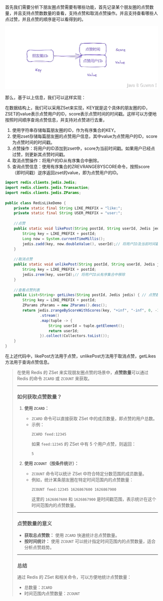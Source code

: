 首先我们需要分析下朋友圈点赞需要有哪些功能，首先记录某个朋友圈的点赞数量，并且支持点赞数数量的查看，支持点赞和取消点赞操作。并且支持查看哪些人点过赞，并且点赞的顺序是可以看得到的。 

![image.png](assets/image-1753170217157.png) 

那么，基于以上信息，我们可以这样实现：  

在数据结构上，我们可以采用ZSet来实现，KEY就是这个具体的朋友圈的ID，ZSET的value表示点赞用户的ID，score表示点赞时间的时间戳。这样可以方便地按照时间顺序查询点赞信息，并支持对点赞进行去重，  

1. 使用字符串存储每篇朋友圈的ID，作为有序集合的KEY。 
2. 使用zset存储每篇朋友圈的点赞用户信息，其中value为点赞用户的ID，score为点赞时间的时间戳。 
3. 点赞操作：将用户的ID添加到zset中，score为当前时间戳。如果用户已经点过赞，则更新其点赞时间戳。 
4. 取消点赞操作：将用户的ID从有序集合中删除。 
5. 查询点赞信息：使用有序集合的ZREVRANGEBYSCORE命令，按照score（即时间戳）逆序返回zset的value，即为点赞用户的ID。 

```java
import redis.clients.jedis.Jedis;
import redis.clients.jedis.Transaction;
import redis.clients.jedis.ZParams;

public class RedisLikeDemo {
    private static final String LIKE_PREFIX = "like:";
    private static final String USER_PREFIX = "user:";

  	//点赞
    public static void likePost(String postId, String userId, Jedis jedis) {
        String key = LIKE_PREFIX + postId;
        Long now = System.currentTimeMillis();
        jedis.zadd(key, now.doubleValue(), userId);// 将用户ID及当前时间戳加入有序集合
    }

  	//取消点赞
    public static void unlikePost(String postId, String userId, Jedis jedis) {
        String key = LIKE_PREFIX + postId;
        jedis.zrem(key, userId);// 将用户ID从有序集合中移除
    }

  	//查看点赞列表
    public List<String> getLikes(String postId, Jedis jedis) { // 点赞数量就是list的大小
        String key = LIKE_PREFIX + postId;
        ZParams zParams = new ZParams().desc();
        return jedis.zrangeByScoreWithScores(key, "+inf", "-inf", 0, -1, zParams)
                .stream()
                .map(tuple -> {
                    String userId = tuple.getElement();
                    return userId;
                }).collect(Collectors.toList());
    }
}

```



在上述代码中，likePost方法用于点赞，unlikePost方法用于取消点赞，getLikes方法用于查询点赞信息。 

> 在使用 Redis 的 ZSet 来实现朋友圈点赞的场景中，**点赞数量**可以通过 Redis 的命令 `ZCARD` 或 `ZCOUNT` 来获取。
>
> ---
>
> ### **如何获取点赞数量？**
>
> 1. **使用 `ZCARD`：**
>    - `ZCARD` 命令可以直接获取 ZSet 中的成员数量，即点赞的用户总数。
>    - 示例：
>      ```redis
>      ZCARD feed:12345
>      ```
>      如果 `feed:12345` 的 ZSet 中有 5 个用户点赞，则返回：
>      ```
>      5
>      ```
>
> 2. **使用 `ZCOUNT`（按条件统计）：**
>    - `ZCOUNT` 命令可以统计 ZSet 中符合特定分数范围的成员数量。
>    - 例如，统计某条朋友圈在特定时间范围内的点赞数量：
>      ```redis
>      ZCOUNT feed:12345 1626867600 1626867900
>      ```
>      这里的 `1626867600` 和 `1626867900` 是时间戳范围，表示统计在这个时间范围内的点赞数量。
>
> ---
>
> ### **点赞数量的意义**
> - **获取总点赞数：** 使用 `ZCARD` 快速统计总点赞数量。
> - **按时间统计：** 使用 `ZCOUNT` 可以统计指定时间范围内的点赞数量，适合分析点赞趋势。
>
> ---
>
> ### **总结**
> 通过 Redis 的 ZSet 和相关命令，可以方便地统计点赞数量：
> - 总数量：`ZCARD`
> - 时间范围内点赞数量：`ZCOUNT`